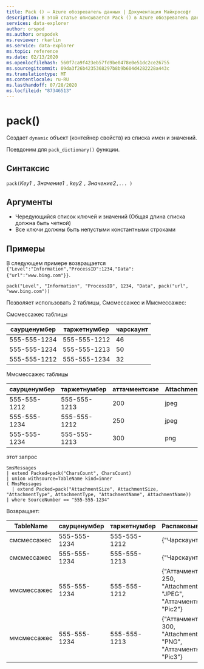```yaml
---
title: Pack () — Azure обозреватель данных | Документация Майкрософт
description: В этой статье описывается Pack () в Azure обозреватель данных.
services: data-explorer
author: orspod
ms.author: orspodek
ms.reviewer: rkarlin
ms.service: data-explorer
ms.topic: reference
ms.date: 02/13/2020
ms.openlocfilehash: 560f7ca9f423eb57fd9be0478e0e51dc2ce26755
ms.sourcegitcommit: 09da3f26b4235368297b8b9b604d4282228a443c
ms.translationtype: MT
ms.contentlocale: ru-RU
ms.lasthandoff: 07/28/2020
ms.locfileid: "87346513"
---
```

# <a name="pack"></a>pack()

Создает `dynamic` объект (контейнер свойств) из списка имен и значений.

Псевдоним для `pack_dictionary()` функции.

## <a name="syntax"></a>Синтаксис

`pack(`*Key1* `,` *Значение1* `,` *key2* `,` *Значение2*`,... )`

## <a name="arguments"></a>Аргументы

* Чередующийся список ключей и значений (Общая длина списка должна быть четной)
* Все ключи должны быть непустыми константными строками

## <a name="examples"></a>Примеры

В следующем примере возвращается `{"Level":"Information","ProcessID":1234,"Data":{"url":"www.bing.com"}}`.

```kusto
pack("Level", "Information", "ProcessID", 1234, "Data", pack("url", "www.bing.com"))
```

Позволяет использовать 2 таблицы, Смсмессажес и Ммсмессажес:

Смсмессажес таблицы 

|саурценумбер |таржетнумбер| чарскаунт
|---|---|---
|555-555-1234 |555-555-1212 | 46 
|555-555-1234 |555-555-1213 | 50 
|555-555-1212 |555-555-1234 | 32 

Ммсмессажес таблицы 

|саурценумбер |таржетнумбер| аттачментсизе | AttachmentType | аттачментнаме
|---|---|---|---|---
|555-555-1212 |555-555-1213 | 200 | jpeg | Pic1
|555-555-1234 |555-555-1212 | 250 | jpeg | Pic2
|555-555-1234 |555-555-1213 | 300 | png | Pic3

этот запрос
```kusto
SmsMessages 
| extend Packed=pack("CharsCount", CharsCount) 
| union withsource=TableName kind=inner 
( MmsMessages 
  | extend Packed=pack("AttachmentSize", AttachmentSize, "AttachmentType", AttachmentType, "AttachmentName", AttachmentName))
| where SourceNumber == "555-555-1234"
``` 

Возвращает:

|TableName |саурценумбер |таржетнумбер | Распаковывается
|---|---|---|---
|смсмессажес|555-555-1234 |555-555-1212 | {"Чарскаунт": 46}
|смсмессажес|555-555-1234 |555-555-1213 | {"Чарскаунт": 50}
|ммсмессажес|555-555-1234 |555-555-1212 | {"Аттачментсизе": 250, "AttachmentType": "JPEG", "Аттачментнаме": "Pic2"}
|ммсмессажес|555-555-1234 |555-555-1213 | {"Аттачментсизе": 300, "AttachmentType": "PNG", "Аттачментнаме": "Pic3"}
